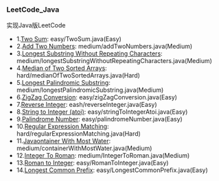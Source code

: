 ### LeetCode_Java
实现Java版LeetCode

* 1.[Two Sum](https://leetcode.com/problems/two-sum/): easy/TwoSum.java(Easy)
* 2.[Add Two Numbers](https://leetcode.com/problems/add-two-numbers/): medium/addTwoNumbers.java(Medium)
* 3.[Longest Substring Without Repeating Characters](https://leetcode.com/problems/longest-substring-without-repeating-characters/): medium/longestSubstringWithoutRepeatingCharacters.java(Medium)
* 4.[Median of Two Sorted Arrays](https://leetcode.com/problems/median-of-two-sorted-arrays/): hard/medianOfTwoSortedArrays.java(Hard)
* 5.[Longest Palindromic Substring](https://leetcode.com/problems/longest-palindromic-substring/): medium/longestPalindromicSubstring.java(Medium)
* 6.[ZigZag Conversion](https://leetcode.com/problems/zigzag-conversion/): easy/zigZagConversion.java(Easy)
* 7.[Reverse Integer](https://leetcode.com/problems/reverse-integer/): eash/reverseInteger.java(Easy)
* 8.[String to Integer (atoi)](https://leetcode.com/problems/string-to-integer-atoi/): easy/stringToIntegerAtoi.java(Easy)
* 9.[Palindrome Number](https://leetcode.com/problems/palindrome-number/): easy/palindromeNumber.java(Easy)
* 10.[Regular Expression Matching](https://leetcode.com/problems/regular-expression-matching/): hard/regularExpressionMatching.java(Hard)
* 11.[Javaontainer With Most Water](https://leetcode.com/problems/container-with-most-water/): medium/containerWithMostWater.java(Medium)
* 12.[Integer To Roman](https://leetcode.com/problems/integer-to-roman/): medium/IntegerToRoman.java(Medium)
* 13.[Roman to Integer](https://leetcode.com/problems/roman-to-integer/): easy/RomanToInteger.java(Easy)
* 14.[Longest Common Prefix](https://leetcode.com/problems/longest-common-prefix/): easy/LongestCommonPrefix.java(Easy)
